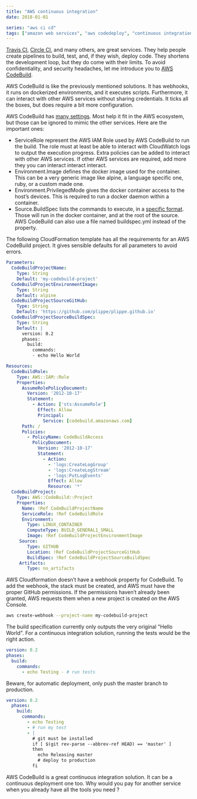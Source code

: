 ```yaml
---
title: "AWS continuous integration"
date: 2018-01-01

series: "aws ci cd"
tags: ["amazon web services", "aws codedeploy", "continuous integration"]
---
```


[Travis CI](https://travis-ci.org/), [Circle CI](https://circleci.com/), and many others, are great services. They help people create pipelines to build, test, and, if they wish, deploy code. They shortens the development loop, but they do come with their limits. To avoid confidentiality, and security headaches, let me introduce you to [AWS CodeBuild](https://aws.amazon.com/codebuild/).

AWS CodeBuild is like the previously mentioned solutions. It has webhooks, it runs on dockerized environments, and it executes scripts. Furthermore, it can interact with other AWS services without sharing credentials. It ticks all the boxes, but does require a bit more configuration.

AWS CodeBuild has [many settings](https://docs.aws.amazon.com/AWSCloudFormation/latest/UserGuide/aws-resource-codebuild-project.html). Most help it fit in the AWS ecosystem, but those can be ignored to mimic the other services. Here are the important ones:
- ServiceRole represent the AWS IAM Role used by AWS CodeBuild to run the build. The role must at least be able to interact with CloudWatch logs to output the execution progress. Extra policies can be added to interact with other AWS services. If other AWS services are required, add more they you can interact interact interact.
- Environment.Image defines the docker image used for the container. This can be a very generic image like alpine, a language specific one, ruby, or a custom made one.
- Environment.PrivilegedMode gives the docker container access to the host’s devices. This is required to run a docker daemon within a container.
- Source.BuildSpec lists the commands to execute, in a [specific format](https://docs.aws.amazon.com/codebuild/latest/userguide/build-spec-ref.html). Those will run in the docker container, and at the root of the source. AWS CodeBuild can also use a file named buildspec.yml instead of the property.

The following CloudFormation template has all the requirements for an AWS CodeBuild project. It gives sensible defaults for all parameters to avoid errors.

```yaml
Parameters:
  CodeBuildProjectName:
    Type: String
    Default: 'my-codebuild-project'
  CodeBuildProjectEnvironmentImage:
    Type: String
    Default: alpine
  CodeBuildProjectSourceGitHub:
    Type: String
    Default: 'https://github.com/plippe/plippe.github.io'
  CodeBuildProjectSourceBuildSpec:
    Type: String
    Default: |
      version: 0.2
      phases:
        build:
          commands:
          - echo Hello World

Resources:
  CodeBuildRole:
    Type: AWS::IAM::Role
    Properties:
      AssumeRolePolicyDocument:
        Version: '2012-10-17'
        Statement:
          - Action: ['sts:AssumeRole']
            Effect: Allow
            Principal:
              Service: [codebuild.amazonaws.com]
      Path: /
      Policies:
        - PolicyName: CodeBuildAccess
          PolicyDocument:
            Version: '2012-10-17'
            Statement:
              - Action:
                - 'logs:CreateLogGroup'
                - 'logs:CreateLogStream'
                - 'logs:PutLogEvents'
                Effect: Allow
                Resource: '*'
  CodeBuildProject:
    Type: AWS::CodeBuild::Project
    Properties:
      Name: !Ref CodeBuildProjectName
      ServiceRole: !Ref CodeBuildRole
      Environment:
        Type: LINUX_CONTAINER
        ComputeType: BUILD_GENERAL1_SMALL
        Image: !Ref CodeBuildProjectEnvironmentImage
     Source:
        Type: GITHUB
        Location: !Ref CodeBuildProjectSourceGitHub
        BuildSpec: !Ref CodeBuildProjectSourceBuildSpec
     Artifacts:
        Type: no_artifacts
```

AWS Cloudformation doesn’t have a webhook property for CodeBuild. To add the webhook, the stack must be created, and AWS must have the proper GitHub permissions. If the permissions haven’t already been granted, AWS requests them when a new project is created on the AWS Console.

```sh
aws create-webhook --project-name my-codebuild-project
```

The build specification currently only outputs the very original "Hello World". For a continuous integration solution, running the tests would be the right action.

```yaml
version: 0.2
phases:
  build:
    commands:
      - echo Testing - # run tests
```

Beware, for automatic deployment, only push the master branch to production.

```yaml
version: 0.2
  phases:
    build:
      commands:
        - echo Testing
        - # run my test
        - |
          # git must be installed
          if [ $(git rev-parse --abbrev-ref HEAD) == 'master' ]
          then
            echo Releasing master
            # deploy to production
          fi
```

AWS CodeBuild is a great continuous integration solution. It can be a continuous deployment one too. Why would you pay for another service when you already have all the tools you need ?
